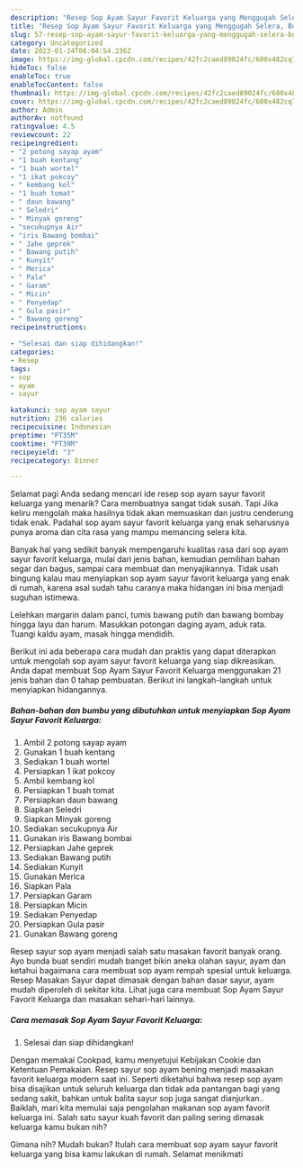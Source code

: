 ```yaml
---
description: "Resep Sop Ayam Sayur Favorit Keluarga yang Menggugah Selera, Buat Buka Puasa}"
title: "Resep Sop Ayam Sayur Favorit Keluarga yang Menggugah Selera, Buat Buka Puasa}"
slug: 57-resep-sop-ayam-sayur-favorit-keluarga-yang-menggugah-selera-buat-buka-puasa
category: Uncategorized
date: 2023-01-24T06:04:54.236Z
image: https://img-global.cpcdn.com/recipes/42fc2caed89024fc/680x482cq70/sop-ayam-sayur-favorit-keluarga-foto-resep-utama.jpg
hideToc: false
enableToc: true
enableTocContent: false
thumbnail: https://img-global.cpcdn.com/recipes/42fc2caed89024fc/680x482cq70/sop-ayam-sayur-favorit-keluarga-foto-resep-utama.jpg
cover: https://img-global.cpcdn.com/recipes/42fc2caed89024fc/680x482cq70/sop-ayam-sayur-favorit-keluarga-foto-resep-utama.jpg
author: Admin
authorAv: notfound
ratingvalue: 4.5
reviewcount: 22
recipeingredient:
- "2 potong sayap ayam"
- "1 buah kentang"
- "1 buah wortel"
- "1 ikat pokcoy"
- " kembang kol"
- "1 buah tomat"
- " daun bawang"
- " Seledri"
- " Minyak goreng"
- "secukupnya Air"
- "iris Bawang bombai"
- " Jahe geprek"
- " Bawang putih"
- " Kunyit"
- " Merica"
- " Pala"
- " Garam"
- " Micin"
- " Penyedap"
- " Gula pasir"
- " Bawang goreng"
recipeinstructions:

- "Selesai dan siap dihidangkan!"
categories:
- Resep
tags:
- sop
- ayam
- sayur

katakunci: sop ayam sayur 
nutrition: 236 calories
recipecuisine: Indonesian
preptime: "PT35M"
cooktime: "PT39M"
recipeyield: "3"
recipecategory: Dinner

---
```



Selamat pagi Anda sedang mencari ide resep sop ayam sayur favorit keluarga yang menarik? Cara membuatnya sangat tidak susah. Tapi Jika keliru mengolah maka hasilnya tidak akan memuaskan dan justru cenderung tidak enak. Padahal sop ayam sayur favorit keluarga yang enak seharusnya punya aroma dan cita rasa yang mampu memancing selera kita.


Banyak hal yang sedikit banyak mempengaruhi kualitas rasa dari sop ayam sayur favorit keluarga, mulai dari jenis bahan, kemudian pemilihan bahan segar dan bagus, sampai cara membuat dan menyajikannya. Tidak usah bingung kalau mau menyiapkan sop ayam sayur favorit keluarga yang enak di rumah, karena asal sudah tahu caranya maka hidangan ini bisa menjadi suguhan istimewa.

Lelehkan margarin dalam panci, tumis bawang putih dan bawang bombay hingga layu dan harum. Masukkan potongan daging ayam, aduk rata. Tuangi kaldu ayam, masak hingga mendidih.


Berikut ini ada beberapa cara mudah dan praktis yang dapat diterapkan untuk mengolah sop ayam sayur favorit keluarga yang siap dikreasikan. Anda dapat membuat Sop Ayam Sayur Favorit Keluarga menggunakan 21 jenis bahan dan 0 tahap pembuatan. Berikut ini langkah-langkah untuk menyiapkan hidangannya.

<!--inarticleads1-->

##### Bahan-bahan dan bumbu yang dibutuhkan untuk menyiapkan Sop Ayam Sayur Favorit Keluarga:

1. Ambil 2 potong sayap ayam
1. Gunakan 1 buah kentang
1. Sediakan 1 buah wortel
1. Persiapkan 1 ikat pokcoy
1. Ambil  kembang kol
1. Persiapkan 1 buah tomat
1. Persiapkan  daun bawang
1. Siapkan  Seledri
1. Siapkan  Minyak goreng
1. Sediakan secukupnya Air
1. Gunakan iris Bawang bombai
1. Persiapkan  Jahe geprek
1. Sediakan  Bawang putih
1. Sediakan  Kunyit
1. Gunakan  Merica
1. Siapkan  Pala
1. Persiapkan  Garam
1. Persiapkan  Micin
1. Sediakan  Penyedap
1. Persiapkan  Gula pasir
1. Gunakan  Bawang goreng


Resep sayur sop ayam menjadi salah satu masakan favorit banyak orang. Ayo bunda buat sendiri mudah banget bikin aneka olahan sayur, ayam dan ketahui bagaimana cara membuat sop ayam rempah spesial untuk keluarga. Resep Masakan Sayur dapat dimasak dengan bahan dasar sayur, ayam mudah diperoleh di sekitar kita. Lihat juga cara membuat Sop Ayam Sayur Favorit Keluarga dan masakan sehari-hari lainnya. 

<!--inarticleads2-->

##### Cara memasak Sop Ayam Sayur Favorit Keluarga:


1. Selesai dan siap dihidangkan!

Dengan memakai Cookpad, kamu menyetujui Kebijakan Cookie dan Ketentuan Pemakaian. Resep sayur sop ayam bening menjadi masakan favorit keluarga modern saat ini. Seperti diketahui bahwa resep sop ayam bisa disajikan untuk seluruh keluarga dan tidak ada pantangan bagi yang sedang sakit, bahkan untuk balita sayur sop juga sangat dianjurkan.. Baiklah, mari kita memulai saja pengolahan makanan sop ayam favorit keluarga ini. Salah satu sayur kuah favorit dan paling sering dimasak keluarga kamu bukan nih? 

Gimana nih? Mudah bukan? Itulah cara membuat sop ayam sayur favorit keluarga yang bisa kamu lakukan di rumah. Selamat menikmati
